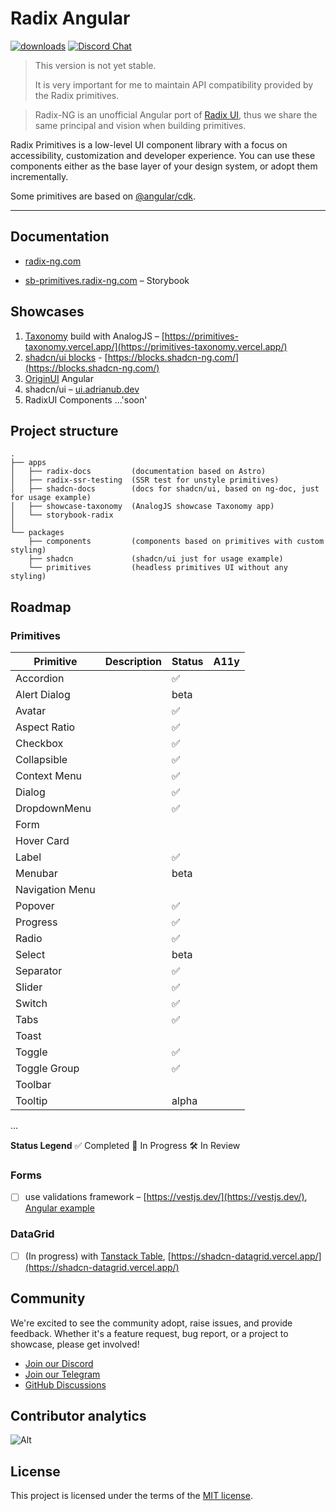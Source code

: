 # Radix Angular

[![downloads](https://img.shields.io/npm/dm/@radix-ng/primitives.svg?style=flat-round)](https://www.npmjs.com/package/@radix-ng/primitives)
[![Discord Chat](https://img.shields.io/discord/1231525968586346567.svg?color=5865F2&logo=discord&logoColor=FFFFFF)](https://discord.gg/NaJb2XRWX9)

> This version is not yet stable.
>
> It is very important for me to maintain API compatibility provided by the Radix primitives.

> Radix-NG is an unofficial Angular port of [Radix UI](https://www.radix-ui.com/), thus we share the same principal and vision when building primitives.

Radix Primitives is a low-level UI component library with a focus on accessibility, customization and developer experience.
You can use these components either as the base layer of your design system, or adopt them incrementally.

Some primitives are based on [@angular/cdk](https://material.angular.io/cdk/categories).

---

## Documentation

- [radix-ng.com](https://radix-ng.com)

- [sb-primitives.radix-ng.com](https://sb-primitives.radix-ng.com/) – Storybook

## Showcases

1. [Taxonomy](https://github.com/shadcn-ui/taxonomy) build with AnalogJS – [https://primitives-taxonomy.vercel.app/](https://primitives-taxonomy.vercel.app/)
2. [shadcn/ui blocks](https://ui.shadcn.com/blocks) - [https://blocks.shadcn-ng.com/](https://blocks.shadcn-ng.com/)
3. [OriginUI](https://origin-ng.com/) Angular
4. shadcn/ui – [ui.adrianub.dev](https://ui.adrianub.dev/)
5. RadixUI Components ...'soon'

## Project structure

```angular2html
.
├── apps
│   ├── radix-docs         (documentation based on Astro)
│   ├── radix-ssr-testing  (SSR test for unstyle primitives)
│   ├── shadcn-docs        (docs for shadcn/ui, based on ng-doc, just for usage example)
│   ├── showcase-taxonomy  (AnalogJS showcase Taxonomy app)
│   └── storybook-radix
│
└── packages
    ├── components         (components based on primitives with custom styling)
    ├── shadcn             (shadcn/ui just for usage example)
    └── primitives         (headless primitives UI without any styling)
```

## Roadmap

### Primitives

| Primitive       | Description | Status | A11y |
| --------------- | ----------- | ------ | ---- |
| Accordion       |             | ✅     |      |
| Alert Dialog    |             | beta   |      |
| Avatar          |             | ✅     |      |
| Aspect Ratio    |             | ✅     |      |
| Checkbox        |             | ✅     |      |
| Collapsible     |             | ✅     |      |
| Context Menu    |             | ✅     |      |
| Dialog          |             | ✅     |      |
| DropdownMenu    |             | ✅     |      |
| Form            |             |        |      |
| Hover Card      |             |        |      |
| Label           |             | ✅     |      |
| Menubar         |             | beta   |      |
| Navigation Menu |             |        |      |
| Popover         |             | ✅     |      |
| Progress        |             | ✅     |      |
| Radio           |             | ✅     |      |
| Select          |             | beta   |      |
| Separator       |             | ✅     |      |
| Slider          |             | ✅     |      |
| Switch          |             | ✅     |      |
| Tabs            |             | ✅     |      |
| Toast           |             |        |      |
| Toggle          |             | ✅     |      |
| Toggle Group    |             | ✅     |      |
| Toolbar         |             |        |      |
| Tooltip         |             | alpha  |      |

...

**Status Legend**
✅ Completed
🚀 In Progress
🛠 In Review

### Forms

- [ ] use validations framework – [https://vestjs.dev/](https://vestjs.dev/), [Angular example](https://github.com/simplifiedcourses/ngx-vest-forms)

### DataGrid

- [ ] (In progress) with [Tanstack Table](https://tanstack.com/table/latest), [https://shadcn-datagrid.vercel.app/](https://shadcn-datagrid.vercel.app/)

## Community

We're excited to see the community adopt, raise issues, and provide feedback.
Whether it's a feature request, bug report, or a project to showcase, please get involved!

- [Join our Discord](https://discord.gg/NaJb2XRWX9)
- [Join our Telegram](https://t.me/radixng)
- [GitHub Discussions](https://github.com/radix-ng/primitives/discussions)

## Contributor analytics

![Alt](https://repobeats.axiom.co/api/embed/7c1e0b2754a8973c9cfd458060d168e9dd7b5b8e.svg 'Repobeats analytics image')

## License

This project is licensed under the terms of the [MIT license](/LICENSE).

